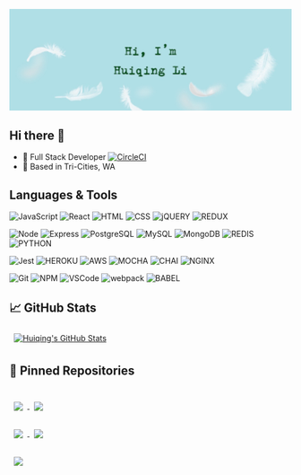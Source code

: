 ![Huiqing's GitHub Banner](./assets/GitHubHeader.png)

## Hi there 👋

- :office: Full Stack Developer [![CircleCI](https://circleci.com/gh/circleci/circleci-docs.svg?style=svg)](https://circleci.com/gh/circleci/circleci-docs)
- :round_pushpin: Based in Tri-Cities, WA

## Languages & Tools
![JavaScript](https://img.shields.io/badge/JavaScript%20-%23323330.svg?&style=flat-square&logo=javascript&logoColor=%23F7DF1E)
![React](https://img.shields.io/badge/React%20-%2320232a.svg?&style=flat-square&logo=react&logoColor=%2361DAFB)
![HTML](https://img.shields.io/badge/HTML5%20-%23E34F26.svg?&style=flat-square&logo=html5&logoColor=white)
![CSS](https://img.shields.io/badge/CSS3%20-%231572B6.svg?&style=flat-square&logo=css3&logoColor=white)
![jQUERY](https://img.shields.io/badge/jQuery-0769AD?style=flat-square&logo=jquery&logoColor=white)
![REDUX](https://img.shields.io/badge/Redux-593D88?style=flat-square&logo=redux&logoColor=white)

![Node](https://img.shields.io/badge/Node.js%20-%2343853D.svg?&style=flat-square&logo=node.js&logoColor=white)
![Express](https://img.shields.io/badge/Express%20-%23404d59.svg?&style=flat-square)
![PostgreSQL](https://img.shields.io/badge/PostgreSQL-%23316192.svg?&style=flat-square&logo=postgresql&logoColor=white)
![MySQL](https://img.shields.io/badge/MySQL-%2300f.svg?&style=flat-square&logo=mysql&logoColor=white)
![MongoDB](https://img.shields.io/badge/MongoDB-%234ea94b.svg?&style=flat-square&logo=mongodb&logoColor=white)
![REDIS](https://img.shields.io/badge/redis-DC382D?style=flat-square&logo=redis&logoColor=white)
![PYTHON](https://img.shields.io/badge/Python-3776AB?style=flat-square&logo=python&logoColor=white)

![Jest](https://img.shields.io/badge/Jest%20-%23C21325.svg?&style=flat-square&logo=Jest&logoColor=white)
![HEROKU](https://img.shields.io/badge/Heroku-430098?style=flat-square&logo=heroku&logoColor=white)
![AWS](https://img.shields.io/badge/Amazon_AWS-232F3E?style=flat-square&logo=amazon-aws&logoColor=white)
![MOCHA](https://img.shields.io/badge/mocha-8D6748?style=flat-square&logo=mocha&logoColor=white)
![CHAI](https://img.shields.io/badge/chai-A30701?style=flat-square&logo=chai&logoColor=white)
![NGINX](https://img.shields.io/badge/Nginx-009639?style=flat-square&logo=nginx&logoColor=white)

![Git](https://img.shields.io/badge/Git%20-%23F05033.svg?style=flat-square&logo=git&logoColor=white)
![NPM](https://img.shields.io/badge/npm-CB3837?style=flat-square&logo=npm&logoColor=white)
![VSCode](https://img.shields.io/badge/VS%20Code%20-%23007ACC.svg?&style=flat-square&logo=visual-studio-code&logoColor=white)
![webpack](https://img.shields.io/badge/webpack%20-%238DD6F9.svg?&style=flat-square&logo=webpack&logoColor=black)
![BABEL](https://img.shields.io/badge/Babel-F9DC3E?style=flat-square&logo=babel&logoColor=white)

## &#x1f4c8; GitHub Stats

<a href="https://github.com/sharplessHQ">
  <img align="center" style="margin:0.5rem" src="https://github-readme-stats.vercel.app/api?username=sharplessHQ&show_icons=true&line_height=27&count_private=true&title_color=034749&text_color=0E6A6B&icon_color=9E880D&bg_color=B0E0E6" alt="Huiqing's GitHub Stats" />
</a>

## 📌 Pinned Repositories

<br>

<a href="https://github.com/sharplessHQ/hqConnectFour">
  <img align="center" style="margin:0.5rem" src="https://github-readme-stats.vercel.app/api/pin/?username=sharplessHQ&repo=hqConnectFour&title_color=034749&text_color=0E6A6B&icon_color=9E880D&bg_color=B0E0E6" />
</a>

<a href="https://github.com/sharplessHQ/hqHamsterChef">
  <img align="center" style="margin:0.5rem" src="https://github-readme-stats.vercel.app/api/pin/?username=sharplessHQ&repo=hqHamsterChef&title_color=034749&text_color=0E6A6B&icon_color=9E880D&bg_color=B0E0E6" />
</a>

<br>
<br>

<a href="https://github.com/sharplessHQ/Atelier-FrontEnd">
  <img align="center" style="margin:0.5rem" src="https://github-readme-stats.vercel.app/api/pin/?username=sharplessHQ&repo=Atelier-FrontEnd&title_color=034749&text_color=0E6A6B&icon_color=9E880D&bg_color=B0E0E6" />
</a>

<a href="https://github.com/sharplessHQ/Atelier-BackEnd">
  <img align="center" style="margin:0.5rem" src="https://github-readme-stats.vercel.app/api/pin/?username=sharplessHQ&repo=Atelier-BackEnd&title_color=034749&text_color=0E6A6B&icon_color=9E880D&bg_color=B0E0E6" />
</a>

<br>
<br>

<a href="https://github.com/sharplessHQ/Galileo">
  <img align="center" style="margin:0.5rem" src="https://github-readme-stats.vercel.app/api/pin/?username=sharplessHQ&repo=Galileo&title_color=034749&text_color=0E6A6B&icon_color=9E880D&bg_color=B0E0E6" />
</a>

<br>


<!--
**sharplessHQ/sharplessHQ** is a ✨ _special_ ✨ repository because its `README.md` (this file) appears on your GitHub profile.

Here are some ideas to get you started:

- 🔭 I’m currently working on ...
- 🌱 I’m currently learning ...
- 👯 I’m looking to collaborate on ...
- 🤔 I’m looking for help with ...
- 💬 Ask me about ...
- 📫 How to reach me: ...
- 😄 Pronouns: ...
- ⚡ Fun fact: ...
-->

